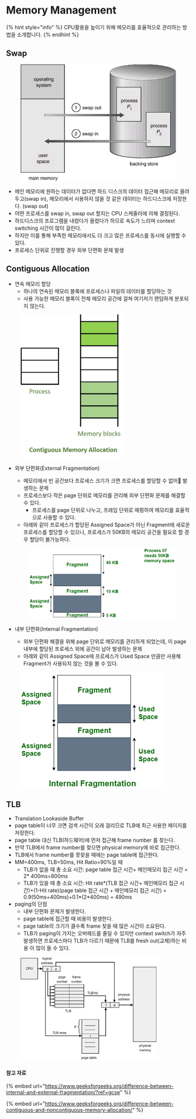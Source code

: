 # Memory Management



{% hint style="info" %}
CPU활용을 높이기 위해 메모리를 효율적으로 관리하는 방법을 소개합니다.
{% endhint %}

## Swap

<figure><img src="../../.gitbook/assets/image (1) (1) (1) (1) (1) (1) (1) (1) (1) (1) (1) (1) (1) (1) (1) (1).png" alt=""><figcaption></figcaption></figure>

* 메인 메모리에 원하는 데이터가 없다면 하드 디스크의 데이터 접근해 메모리로 올려두고(swap in), 메모리에서 사용하지 않을 것 같은 데이터는 하드디스크에 저장한다. (swap out)
* 어떤 프로세스를 swap in, swap out 할지는 CPU 스케줄러에 의해 결정된다.
* 하드디스크의 프로그램을 내렸다가 올렸다가 하므로 속도가 느리며 context switching 시간이 많이 걸린다.
* 하지만 이를 통해 부족한 메모리에서도 더 크고 많은 프로세스를 동시에 실행할 수 있다.
* 프로세스 단위로 진행할 경우 외부 단편화 문제 발생

## Contiguous Allocation

* 연속 메모리 할당
  * 하나의 연속된 메모리 블록에 프로세스나 파일의 데이터를 할당하는 것
  * 사용 가능한 메모리 블록이 전체 메모리 공간에 걸쳐 여기저기 랜덤하게 분포되지 않는다.

<figure><img src="../../.gitbook/assets/image (3) (2).png" alt="" width="284"><figcaption></figcaption></figure>

*   외부 단편화(External Fragmentation)

    * 메모리에서 빈 공간보다 프로세스 크기가 크면 프로세스를 할당할 수 없어 발생하는 문제
    * 프로세스보다 작은 page 단위로 메모리를 관리해 외부 단편화 문제를 해결할 수 있다.
      * 프로세스를 page 단위로 나누고, 프레임 단위로 매핑하여 메모리를 효율적으로 사용할 수 있다.
    * 아래와 같이 프로세스가 할당된 Assigned Space가 아닌 Fragment에 새로운 프로세스를 할당할 수 있으나, 프로세스가 50KB의 메모리 공간을 필요로 할 경우 할당이 불가능하다.

    <figure><img src="../../.gitbook/assets/image (2) (2).png" alt=""><figcaption></figcaption></figure>
* 내부 단편화(Internal Fragmentation)
  * 외부 단편화 해결을 위해 page 단위로 메모리를 관리하게 되었는데, 이 page 내부에 할당된 프로세스 외에 공간이 남아 발생하는 문제
  * 아래와 같이 Assigned Space에 프로세스가 Used Space 만큼만 사용해 Fragment가 사용되지 않는 것을 볼 수 있다.

<figure><img src="../../.gitbook/assets/image (1) (2).png" alt=""><figcaption></figcaption></figure>

## TLB

* Translation Lookaside Buffer
* page table이 너무 크면 검색 시간이 오래 걸리므로 TLB에 최근 사용한 페이지를 저장한다.
* page table 대신 TLB(하드웨어)에 먼저 접근해 frame number 를 찾는다.
* 만약 TLB에서 frame number를 찾으면 physical memory에 바로 접근한다.
* TLB에서 frame number를 못찾을 때에는 page table에 접근한다.
* MM=400ms, TLB=50ms, Hit Ratio=90%일 때
  * TLB가 없을 때 총 소요 시간: page table 접근 시간+ 메인메모리 접근 시간 = 2\* 400ms=800ms
  * TLB가 있을 때 총 소요 시간: Hit rate\*(TLB 접근 시간+ 메인메모리 접근 시 간)+(1-Hit rate)(page table 접근 시간 + 메인메모리 접근 시간) = 0.9(50ms+400ms)+0.1\*(2\*400ms) = 490ms&#x20;
* paging의 단점
  * 내부 단편화 문제가 발생한다.
  * page table에 접근할 때 비용이 발생한다.
  * page table의 크기가 클수록 frame 찾을 때 많은 시간이 소요된다.
  * TLB가 paging이 가지는 오버헤드를 줄일 수 있지만 context switch가 자주 발생하면 프로세스마다 TLB가 다르기 때문에 TLB를 fresh out(교체)하는 비용 이 많이 들 수 있다.

<figure><img src="../../.gitbook/assets/image (23).png" alt="" width="375"><figcaption></figcaption></figure>



#### 참고 자료

{% embed url="https://www.geeksforgeeks.org/difference-between-internal-and-external-fragmentation/?ref=gcse" %}

{% embed url="https://www.geeksforgeeks.org/difference-between-contiguous-and-noncontiguous-memory-allocation/" %}

